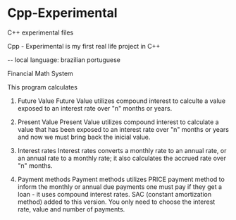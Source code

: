 # Cpp-Experimental
C++ experimental files

Cpp - Experimental is my first real life project in C++

-- local language: brazilian portuguese

Financial Math System

This program calculates
  1) Future Value
      Future Value utilizes compound interest to calculte a value exposed to an interest rate over "n" months or years.

  3) Present Value
      Present Value utilizes compound interest to calculate a value that has been exposed to an interest rate over "n" months or years and now we must bring back the inicial value.

  5) Interest rates
      Interest rates converts a monthly rate to an annual rate, or an annual rate to a monthly rate; it also calculates the accrued rate over "n" months.

  7) Payment methods
      Payment methods utilizes PRICE payment method to inform the monthly or annual due payments one must pay if they get a loan - it uses compound interest rates.
      SAC (constant amortization method) added to this version. You only need to choose the interest rate, value and number of payments.




